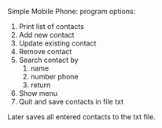 Simple Mobile Phone:
program options:
  1. Print list of contacts
  2. Add new contact
  3. Update existing contact
  4. Remove contact
  5. Search contact by 
      1. name
      2. number phone
      3. return
  6. Show menu
  7. Quit and save contacts in file txt
  
  
Later saves all entered contacts to the txt file.
  
